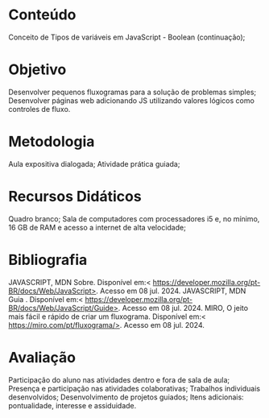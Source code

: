 # Conteúdo

Conceito de Tipos de variáveis em JavaScript - Boolean (continuação);


# Objetivo

Desenvolver pequenos fluxogramas para a solução de problemas simples; 
Desenvolver páginas web adicionando JS utilizando valores lógicos como controles de fluxo.

# Metodologia

Aula expositiva dialogada; Atividade prática guiada; 

# Recursos Didáticos

Quadro branco; Sala de computadores com processadores i5 e, no mínimo, 16 GB de RAM e acesso a internet de alta velocidade; 

# Bibliografia

JAVASCRIPT, MDN Sobre. Disponível em:< https://developer.mozilla.org/pt-BR/docs/Web/JavaScript>. Acesso em 08 jul. 2024.
JAVASCRIPT, MDN Guia . Disponível em:< https://developer.mozilla.org/pt-BR/docs/Web/JavaScript/Guide>. Acesso em 08 jul. 2024.
MIRO, O jeito mais fácil e rápido de criar um fluxograma. Disponível em:< https://miro.com/pt/fluxograma/>. Acesso em 08 jul. 2024.

# Avaliação

Participação do aluno nas atividades dentro e fora de sala de aula; 
Presença e participação nas atividades colaborativas; 
Trabalhos individuais desenvolvidos; 
Desenvolvimento de projetos guiados; 
Itens adicionais: pontualidade, interesse e assiduidade.
